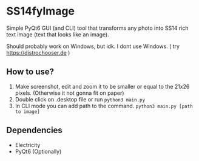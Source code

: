 # SS14fyImage

Simple PyQt6 GUI (and CLI) tool that transforms any photo into SS14 rich text image (text that looks like an image).

Should probably work on Windows, but idk. I dont use Windows. ( try https://distrochooser.de )

## How to use?

1. Make screenshot, edit and zoom it to be smaller or equal to the 21x26 pixels. (Otherwise it not gonna fit on paper)
2. Double click on .desktop file or run `python3 main.py`
3. In CLI mode you can add path to the command. `python3 main.py [path to image]`

## Dependencies
- Electricity
- PyQt6 (Optionally)
